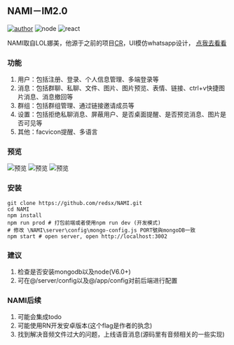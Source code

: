 ## NAMI－IM2.0
[![author](https://img.shields.io/badge/author-MD%E7%BA%B8%E4%B8%80%E5%BC%A0-brightgreen.svg)](https://github.com/redsx)
![node](https://img.shields.io/badge/node-v6.2.2-yellow.svg)
![react](https://img.shields.io/badge/react-15.1.0-yellow.svg)

NAMI取自LOL娜美，他源于之前的项目[CR](https://github.com/redsx/NAMI)，UI模仿whatsapp设计，
[点我去看看](http://nami.mdzzapp.com)

### 功能

1. 用户：包括注册、登录、个人信息管理、多端登录等
2. 消息：包括群聊、私聊、文件、图片、图片预览、表情、链接、ctrl+v快捷图片消息、消息撤回等
3. 群组：包括群组管理、通过链接邀请成员等
4. 设置：包括拒绝私聊消息、屏蔽用户、是否桌面提醒、是否预览消息、图片是否可见等
5. 其他：facvicon提醒、多语言

### 预览

![预览](./doc/images/preview1.png)
![预览](./doc/images/preview2.png) 
![预览](./doc/images/preview3.png)

### 安装

```
git clone https://github.com/redsx/NAMI.git
cd NAMI
npm install
npm run prod # 打包前端或者使用npm run dev (开发模式)
# 修改 \NAMI\server\config\mongo-config.js PORT號與mongoDB一致
npm start # open server, open http://localhost:3002
```

### 建议

1. 检查是否安装mongodb以及node(V6.0+)
2. 可在@/server/config以及@/app/config对前后端进行配置

### NAMI后续

1. 可能会集成todo
2. 可能使用RN开发安卓版本(这个flag是作者的执念)
3. 找到解决音频文件过大的问题，上线语音消息(源码里有音频相关的一些实现)